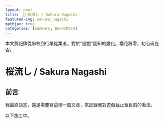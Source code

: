 ```yaml
---
layout: post
title:  🌸 桜流し / Sakura Nagashi
featured-img: sakura_nagashi
mathjax: true
categories: [Summary, BooksMore]
---
```


本文將記錄從學校到行業從業者，對於“遊戲"認知的變化。櫻花飄零，初心尚在否。

<!--more-->

# 桜流し / Sakura Nagashi


## 前言

我最終決定，還是需要寫這樣一篇文章，來記錄我對遊戲截止至目前的看法。


以下施工中。
